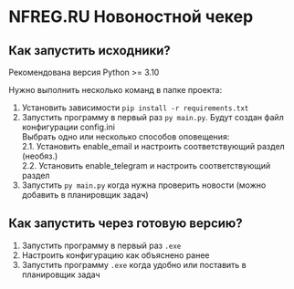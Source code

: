 # NFREG.RU Новоностной чекер
## Как запустить исходники?
Рекомендована версия Python >= 3.10

Нужно выполнить несколько команд в папке проекта:
1. Установить зависимости `pip install -r requirements.txt`
2. Запустить программу в первый раз `py main.py`.
Будут создан файл конфигурации config.ini  
Выбрать одно или несколько способов оповещения:  
2.1. Установить enable_email и настроить соответствующий раздел (необяз.)  
2.2. Установить enable_telegram и настроить соответствующий раздел
3. Запустить `py main.py` когда нужна проверить новости (можно добавить в планировщик задач)

## Как запустить через готовую версию?
1. Запустить программу в первый раз `.exe`
2. Настроить конфигурацию как объяснено ранее
3. Запустить программу `.exe` когда удобно или поставить в планировщик задач